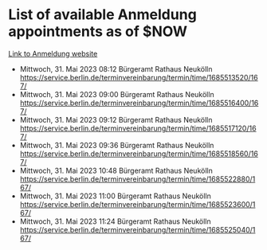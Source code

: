 # List of available Anmeldung appointments as of $NOW
[Link to Anmeldung website](https://service.berlin.de/terminvereinbarung/termin/tag.php?termin=1&anliegen[]=120686&dienstleisterlist=122210,122217,327316,122219,327312,122227,327314,122231,327346,122243,327348,122254,122252,329742,122260,329745,122262,329748,122271,327278,122273,327274,122277,327276,330436,122280,327294,122282,327290,122284,327292,122291,327270,122285,327266,122286,327264,122296,327268,150230,329760,122297,327286,122294,327284,122312,329763,122314,329775,122304,327330,122311,327334,122309,327332,317869,122281,327352,122279,329772,122283,122276,327324,122274,327326,122267,329766,122246,327318,122251,327320,122257,327322,122208,327298,122226,327300&herkunft=http%3A%2F%2Fservice.berlin.de%2Fdienstleistung%2F120686%2F)
- Mittwoch, 31. Mai 2023 08:12 Bürgeramt Rathaus Neukölln https://service.berlin.de/terminvereinbarung/termin/time/1685513520/167/
- Mittwoch, 31. Mai 2023 09:00 Bürgeramt Rathaus Neukölln https://service.berlin.de/terminvereinbarung/termin/time/1685516400/167/
- Mittwoch, 31. Mai 2023 09:12 Bürgeramt Rathaus Neukölln https://service.berlin.de/terminvereinbarung/termin/time/1685517120/167/
- Mittwoch, 31. Mai 2023 09:36 Bürgeramt Rathaus Neukölln https://service.berlin.de/terminvereinbarung/termin/time/1685518560/167/
- Mittwoch, 31. Mai 2023 10:48 Bürgeramt Rathaus Neukölln https://service.berlin.de/terminvereinbarung/termin/time/1685522880/167/
- Mittwoch, 31. Mai 2023 11:00 Bürgeramt Rathaus Neukölln https://service.berlin.de/terminvereinbarung/termin/time/1685523600/167/
- Mittwoch, 31. Mai 2023 11:24 Bürgeramt Rathaus Neukölln https://service.berlin.de/terminvereinbarung/termin/time/1685525040/167/
